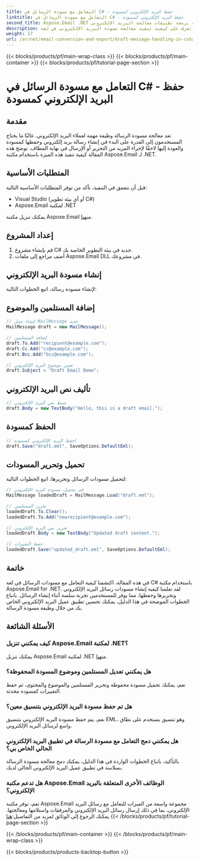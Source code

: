 ```yaml
---
title: التعامل مع مسودة الرسائل في C# - حفظ البريد الإلكتروني كمسودة
linktitle: التعامل مع مسودة الرسائل في C# - حفظ البريد الإلكتروني كمسودة
second_title: Aspose.Email .NET واجهة برمجة تطبيقات معالجة البريد الإلكتروني
description: تعرف على كيفية تنفيذ معالجة مسودة البريد الإلكتروني في لغة C# باستخدام Aspose.Email لـ .NET. قم بإنشاء المسودات وتحريرها وحفظها بسلاسة.
weight: 17
url: /ar/net/email-conversion-and-export/draft-message-handling-in-csharp-saving-email-as-draft/
---
```


{{< blocks/products/pf/main-wrap-class >}}
{{< blocks/products/pf/main-container >}}
{{< blocks/products/pf/tutorial-page-section >}}

# التعامل مع مسودة الرسائل في C# - حفظ البريد الإلكتروني كمسودة


## مقدمة

تعد معالجة مسودة الرسالة وظيفة مهمة لعملاء البريد الإلكتروني. غالبًا ما يحتاج المستخدمون إلى القدرة على البدء في إنشاء رسالة بريد إلكتروني وحفظها كمسودة والعودة إليها لاحقًا لإجراء المزيد من التحرير أو الإرسال في نهاية المطاف. توضح هذه المقالة كيفية تنفيذ هذه الميزة باستخدام مكتبة Aspose.Email لـ .NET.

## المتطلبات الأساسية

قبل أن نتعمق في التنفيذ، تأكد من توفر المتطلبات الأساسية التالية:

- Visual Studio (أو أي بيئة تطوير C#)
- Aspose.Email لمكتبة .NET

 يمكنك تنزيل مكتبة Aspose.Email من[هنا](https://releases.aspose.com/email/net).

## إعداد المشروع

1. قم بإنشاء مشروع C# جديد في بيئة التطوير الخاصة بك.
2. أضف مراجع إلى ملفات Aspose.Email DLL في مشروعك.

## إنشاء مسودة البريد الإلكتروني

لإنشاء مسودة رسالة، اتبع الخطوات التالية:

## إضافة المستلمين والموضوع

```csharp
// إنشاء مثيل MailMessage جديد
MailMessage draft = new MailMessage();

// إضافة المستلمين
draft.To.Add("recipient@example.com");
draft.Cc.Add("cc@example.com");
draft.Bcc.Add("bcc@example.com");

// تعيين موضوع البريد الإلكتروني
draft.Subject = "Draft Email Demo";
```

## تأليف نص البريد الإلكتروني

```csharp
// ضبط نص البريد الإلكتروني
draft.Body = new TextBody("Hello, this is a draft email.");
```

## الحفظ كمسودة

```csharp
// احفظ البريد الإلكتروني كمسودة
draft.Save("draft.eml", SaveOptions.DefaultEml);
```

## تحميل وتحرير المسودات

لتحميل مسودات الرسائل وتحريرها، اتبع الخطوات التالية:

```csharp
// قم بتحميل مسودة البريد الإلكتروني
MailMessage loadedDraft = MailMessage.Load("draft.eml");

// تحرير المستلمين
loadedDraft.To.Clear();
loadedDraft.To.Add("newrecipient@example.com");

// تحرير نص البريد الإلكتروني
loadedDraft.Body = new TextBody("Updated draft content.");

// حفظ التغييرات
loadedDraft.Save("updated_draft.eml", SaveOptions.DefaultEml);
```

## خاتمة

في هذه المقالة، اكتشفنا كيفية التعامل مع مسودات الرسائل في لغة C# باستخدام مكتبة Aspose.Email for .NET. لقد تعلمنا كيفية إنشاء مسودات رسائل البريد الإلكتروني وتحريرها وحفظها، مما يوفر للمستخدمين تجربة سلسة أثناء إنشاء الرسائل. باتباع الخطوات الموضحة في هذا الدليل، يمكنك تحسين تطبيق عميل البريد الإلكتروني الخاص بك من خلال وظيفة مسودة الرسالة.

## الأسئلة الشائعة

### كيف يمكنني تنزيل Aspose.Email لمكتبة .NET؟

 يمكنك تنزيل Aspose.Email لمكتبة .NET من[هنا](https://releases.aspose.com/email/net).

### هل يمكنني تعديل المستلمين وموضوع المسودة المحفوظة؟

نعم، يمكنك تحميل مسودة محفوظة وتحرير المستلمين والموضوع والمحتوى، ثم حفظ التغييرات كمسودة محدثة.

### هل تم حفظ مسودة البريد الإلكتروني بتنسيق معين؟

نعم، يتم حفظ مسودة البريد الإلكتروني بتنسيق EML، وهو تنسيق يستخدم على نطاق واسع لرسائل البريد الإلكتروني.

### هل يمكنني دمج التعامل مع مسودة الرسالة في تطبيق البريد الإلكتروني الحالي الخاص بي؟

بالتأكيد، باتباع الخطوات الواردة في هذا الدليل، يمكنك دمج معالجة مسودة الرسالة بسلاسة في تطبيق عميل البريد الإلكتروني الحالي لديك.

### هل تدعم مكتبة Aspose.Email الوظائف الأخرى المتعلقة بالبريد الإلكتروني؟

 نعم، توفر مكتبة Aspose.Email مجموعة واسعة من الميزات للتعامل مع رسائل البريد الإلكتروني، بما في ذلك إرسال رسائل البريد الإلكتروني والمرفقات واستلامها ومعالجتها. يمكنك الرجوع إلى الوثائق لمزيد من التفاصيل:[هنا](https://reference.aspose.com)
{{< /blocks/products/pf/tutorial-page-section >}}

{{< /blocks/products/pf/main-container >}}
{{< /blocks/products/pf/main-wrap-class >}}

{{< blocks/products/products-backtop-button >}}
